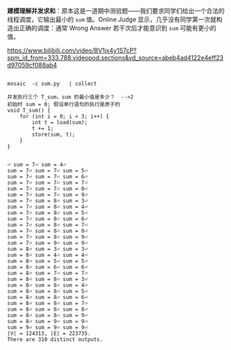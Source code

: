 **建模理解并发求和**：原本这是一道期中测验题——我们要求同学们给出一个合法的线程调度，它输出最小的 `sum` 值。Online Judge 显示，几乎没有同学第一次就构造出正确的调度：通常 Wrong Answer 若干次后才能意识到 `sum` 可能有更小的值。

https://www.bilibili.com/video/BV1jx4y1S7cP?spm_id_from=333.788.videopod.sections&vd_source=abeb4ad4122e4eff23d97059cf088ab4


~~~

mosaic  -c sum.py   | collect

并发执行三个 T_sum，sum 的最小值是多少？  -->2
初始时 sum = 0; 假设单行语句的执行是原子的
void T_sum() {
    for (int i = 0; i < 3; i++) {
        int t = load(sum);
        t += 1;
        store(sum, t);
    }
}


⏎ sum = 7⏎ sum = 4⏎
sum = 7⏎ sum = 7⏎ sum = 5⏎
sum = 7⏎ sum = 7⏎ sum = 6⏎
sum = 7⏎ sum = 7⏎ sum = 7⏎
sum = 7⏎ sum = 7⏎ sum = 8⏎
sum = 7⏎ sum = 7⏎ sum = 9⏎
sum = 7⏎ sum = 8⏎ sum = 3⏎
sum = 7⏎ sum = 8⏎ sum = 4⏎
sum = 7⏎ sum = 8⏎ sum = 5⏎
sum = 7⏎ sum = 8⏎ sum = 6⏎
sum = 7⏎ sum = 8⏎ sum = 7⏎
sum = 7⏎ sum = 8⏎ sum = 8⏎
sum = 7⏎ sum = 8⏎ sum = 9⏎
sum = 7⏎ sum = 9⏎ sum = 9⏎
sum = 8⏎ sum = 3⏎ sum = 3⏎
sum = 8⏎ sum = 4⏎ sum = 4⏎
sum = 8⏎ sum = 5⏎ sum = 5⏎
sum = 8⏎ sum = 6⏎ sum = 6⏎
sum = 8⏎ sum = 7⏎ sum = 7⏎
sum = 8⏎ sum = 8⏎ sum = 3⏎
sum = 8⏎ sum = 8⏎ sum = 4⏎
sum = 8⏎ sum = 8⏎ sum = 5⏎
sum = 8⏎ sum = 8⏎ sum = 6⏎
sum = 8⏎ sum = 8⏎ sum = 7⏎
sum = 8⏎ sum = 8⏎ sum = 8⏎
sum = 8⏎ sum = 8⏎ sum = 9⏎
sum = 8⏎ sum = 9⏎ sum = 9⏎
sum = 9⏎ sum = 9⏎ sum = 9⏎
|V| = 124313, |E| = 223735.
There are 310 distinct outputs.
~~~